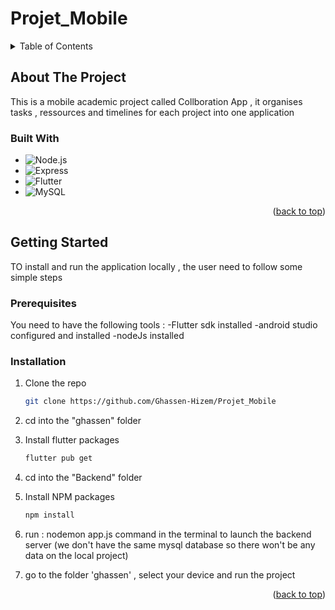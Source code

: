 # Projet_Mobile



<details>
  <summary>Table of Contents</summary>
  <ol>
    <li>
      <a href="#about-the-project">About The Project</a>
      <ul>
        <li><a href="#built-with">Built With</a></li>
      </ul>
    </li>
    <li>
      <a href="#getting-started">Getting Started</a>
      <ul>
        <li><a href="#prerequisites">Prerequisites</a></li>
        <li><a href="#installation">Installation</a></li>
      </ul>
    </li>
    <li><a href="#usage">Usage</a></li>
    <li><a href="#roadmap">Roadmap</a></li>
    <li><a href="#contributing">Contributing</a></li>
    <li><a href="#contact">Contact</a></li>
    <li><a href="#acknowledgments">Acknowledgments</a></li>
  </ol>
</details>


## About The Project

This is a mobile academic project called Collboration App , it organises tasks , ressources and timelines for each project into one application 


### Built With

*  ![Node.js](https://img.shields.io/static/v1?style=for-the-badge&message=Node.js&color=339933&logo=Node.js&logoColor=FFFFFF&label=)
* ![Express](https://img.shields.io/static/v1?style=for-the-badge&message=Express&color=000000&logo=Express&logoColor=FFFFFF&label=)
* ![Flutter](https://img.shields.io/static/v1?style=for-the-badge&message=Flutter&color=02569B&logo=Flutter&logoColor=FFFFFF&label=)
* ![MySQL](https://img.shields.io/static/v1?style=for-the-badge&message=MySQL&color=4479A1&logo=MySQL&logoColor=FFFFFF&label=)


<p align="right">(<a href="#readme-top">back to top</a>)</p>



<!-- GETTING STARTED -->
## Getting Started

TO install and run the application locally , the user need to follow some simple steps 

### Prerequisites

You need to have the following tools : 
-Flutter sdk installed
-android studio configured and installed
-nodeJs installed


### Installation

1. Clone the repo
   ```sh
   git clone https://github.com/Ghassen-Hizem/Projet_Mobile
   ```
2. cd into the "ghassen" folder

3. Install flutter packages
   ```sh
   flutter pub get
   ```
   
4. cd into the "Backend" folder

5. Install NPM packages
   ```sh
   npm install
   ```
6. run : nodemon app.js command in the terminal to launch the backend server (we don't have the same mysql database so there won't be any data on the local project) 
 
7. go to the folder 'ghassen' , select your device and run the project

<p align="right">(<a href="#readme-top">back to top</a>)</p>





